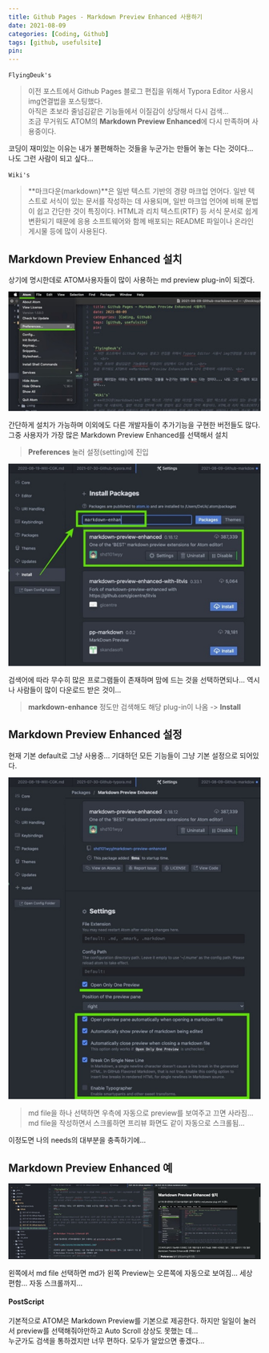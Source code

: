 ```yaml
---
title: Github Pages - Markdown Preview Enhanced 사용하기
date: 2021-08-09
categories: [Coding, Github]
tags: [github, usefulsite]
pin:
---
```



`FlyingDeuk's`
> 이전 포스트에서 Github Pages 블로그 편집을 위해서 Typora Editor 사용시 img연결법을 포스팅했다. <br>
아직은 초보라 줄넘김같은 기능들에서 이질감이 상당해서 다시 검색...<br>
조금 무거워도 ATOM의 **Markdown Preview Enhanced**에 다시 만족하며 사용중이다. <br>

코딩이 재미있는 이유는 내가 불편해하는 것들을 누군가는 만들어 놓는 다는 것이다... 나도 그런 사람이 되고 싶다...

`Wiki's`
> **마크다운(markdown)**은 일반 텍스트 기반의 경량 마크업 언어다. 일반 텍스트로 서식이 있는 문서를 작성하는 데 사용되며, 일반 마크업 언어에 비해 문법이 쉽고 간단한 것이 특징이다. HTML과 리치 텍스트(RTF) 등 서식 문서로 쉽게 변환되기 때문에 응용 소프트웨어와 함께 배포되는 README 파일이나 온라인 게시물 등에 많이 사용된다.


## Markdown Preview Enhanced 설치

상기에 명시한데로 ATOM사용자들이 많이 사용하는 md preview plug-in이 되겠다.

![md](/img/living/review/markdown1.jpg)

간단하게 설치가 가능하며 이외에도 다른 개발자들이 추가기능을 구현한 버전들도 많다. 그중 사용자가 가장 많은 Markdown Preview Enhanced를 선택해서 설치
>**Preferences** 눌러 설정(setting)에 진입

![md](/img/living/review/markdown2.jpg)

검색어에 따라 무수히 많은 프로그램들이 존재하며 맘에 드는 것을 선택하면되나... 역시나 사람들이 많이 다운로드 받은 것이...
>**markdown-enhance** 정도만 검색해도 해당 plug-in이 나옴 -> **Install**

## Markdown Preview Enhanced 설정

현재 기본 default로 그냥 사용중... 기대하던 모든 기능들이 그냥 기본 설정으로 되어있다.

![md](/img/living/review/markdown3.jpg)
>md file을 하나 선택하면 우측에 자동으로 preview를 보여주고 끄면 사라짐...<br>
md file을 작성하면서 스크롤하면 프리뷰 화면도 같이 자동으로 스크롤됨...<br>

이정도면 나의 needs의 대부분을 충족하기에...

## Markdown Preview Enhanced 예

![md](/img/living/review/markdown4.jpg)

왼쪽에서 md file 선택하면 md가 왼쪽 Preview는 오른쪽에 자동으로 보여짐... 세상 편함... 자동 스크롤까지...


#### PostScript
기본적으로 ATOM은 Markdown Preview를 기본으로 제공한다. 하지만 일일이 눌러서 preview를 선택해줘야만하고 Auto Scroll 상상도 못했는 데... <br>
누군가도 검색을 통하겠지만 너무 편하다. 모두가 알았으면 좋겠다...
